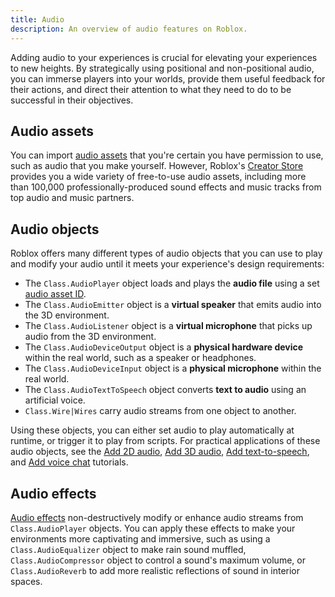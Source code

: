 ```yaml
---
title: Audio
description: An overview of audio features on Roblox.
---
```


Adding audio to your experiences is crucial for elevating your experiences to new heights. By strategically using positional and non-positional audio, you can immerse players into your worlds, provide them useful feedback for their actions, and direct their attention to what they need to do to be successful in their objectives.

## Audio assets

You can import [audio assets](../audio/assets.md) that you're certain you have permission to use, such as audio that you make yourself. However, Roblox's [Creator Store](../production/creator-store.md) provides you a wide variety of free-to-use audio assets, including more than 100,000 professionally-produced sound effects and music tracks from top audio and music partners.

## Audio objects

Roblox offers many different types of audio objects that you can use to play and modify your audio until it meets your experience's design requirements:

- The `Class.AudioPlayer` object loads and plays the **audio file** using a set [audio asset ID](../audio/assets.md).
- The `Class.AudioEmitter` object is a **virtual speaker** that emits audio into the 3D environment.
- The `Class.AudioListener` object is a **virtual microphone** that picks up audio from the 3D environment.
- The `Class.AudioDeviceOutput` object is a **physical hardware device** within the real world, such as a speaker or headphones.
- The `Class.AudioDeviceInput` object is a **physical microphone** within the real world.
- The `Class.AudioTextToSpeech` object converts **text to audio** using an artificial voice.
- `Class.Wire|Wires` carry audio streams from one object to another.

Using these objects, you can either set audio to play automatically at runtime, or trigger it to play from scripts. For practical applications of these audio objects, see the [Add 2D audio](../tutorials/use-case-tutorials/audio/add-2D-audio.md), [Add 3D audio](../tutorials/use-case-tutorials/audio/add-3D-audio.md), [Add text-to-speech](../tutorials/use-case-tutorials/audio/add-text-to-speech.md), and [Add voice chat](../tutorials/use-case-tutorials/audio/add-voice-chat.md) tutorials.

## Audio effects

[Audio effects](../audio/effects.md) non-destructively modify or enhance audio streams from `Class.AudioPlayer` objects. You can apply these effects to make your environments more captivating and immersive, such as using a `Class.AudioEqualizer` object to make rain sound muffled, `Class.AudioCompressor` object to control a sound's maximum volume, or `Class.AudioReverb` to add more realistic reflections of sound in interior spaces.
